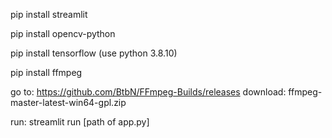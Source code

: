 pip install streamlit

pip install opencv-python

pip install tensorflow (use python 3.8.10)

pip install ffmpeg

go to:      https://github.com/BtbN/FFmpeg-Builds/releases
download:   ffmpeg-master-latest-win64-gpl.zip

run: streamlit run [path of app.py]

